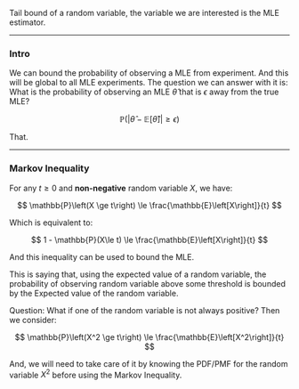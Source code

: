 Tail bound of a random variable, the variable we are interested is the MLE estimator. 


---
### **Intro**

We can bound the probability of observing a MLE from experiment. And this will be global to all MLE experiments. The question we can answer with it is: What is the probability of observing an MLE $\hat{\theta}$ that is $\epsilon$ away from the true MLE? 

$$
\mathbb{P}\left(\left|
    \hat{\theta} - \mathbb{E}\left[\hat{\theta}\right]
    \right|
    \ge \epsilon
    \right)
$$

That. 

---
### **Markov Inequality**

For any $t\ge 0$ and **non-negative** random variable $X$, we have: 

$$
\mathbb{P}\left(X \ge t\right) \le 
    \frac{\mathbb{E}\left[X\right]}{t}
$$

Which is equivalent to: 

$$
1 - \mathbb{P}(X\le t) \le \frac{\mathbb{E}\left[X\right]}{t}
$$

And this inequality can be used to bound the MLE. 

This is saying that, using the expected value of a random variable, the probability of observing random variable above some threshold is bounded by the Expected value of the random variable. 

Question: What if one of the random variable is not always positive? 
Then we consider: 

$$
\mathbb{P}\left(X^2 \ge t\right) \le 
\frac{\mathbb{E}\left[X^2\right]}{t}
$$

And, we will need to take care of it by knowing the PDF/PMF for the random variable $X^2$ before using the Markov Inequality. 

